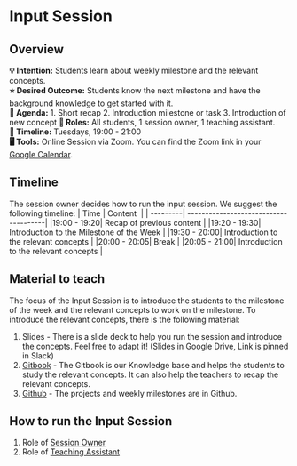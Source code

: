 # Input Session

## Overview
**💡 Intention:** Students learn about weekly milestone and the relevant concepts.\
**⭐ Desired Outcome:** Students know the next milestone and have the background knowledge to get started with it.\
**📝 Agenda:** 1. Short recap 2. Introduction milestone or task 3. Introduction of new concept 
**👤 Roles:** All students, 1 session owner, 1 teaching assistant. \
**📅 Timeline:** Tuesdays, 19:00 - 21:00 \
**🖥️ Tools:** Online Session via Zoom. You can find the Zoom link in your [Google Calendar](https://calendar.google.com/calendar/u/0/r).


## Timeline
The session owner decides how to run the input session. We suggest the following timeline: 
| Time           | Content                                     |
| ---------| --------------------------------------|
|19:00 - 19:20| Recap of previous content |
|19:20 - 19:30| Introduction to the Milestone of the Week |
|19:30 - 20:00| Introduction to the relevant concepts |
|20:00 - 20:05| Break |
|20:05 - 21:00| Introduction to the relevant concepts |

## Material to teach
The focus of the Input Session is to introduce the students to the milestone of the week and the relevant concepts to work on the milestone. To introduce the relevant concepts, there is the following material:
1. Slides - There is a slide deck to help you run the session and introduce the concepts. Feel free to adapt it! (Slides in Google Drive, Link is pinned in Slack)
2. [Gitbook](https://redi-school-1.gitbook.io/fullstack/) - The Gitbook is our Knowledge base and helps the students to study the relevant concepts. It can also help the teachers to recap the relevant concepts. 
3. [Github](https://github.com/ReDI-School/fullstack_bootcamp/tree/main) - The projects and weekly milestones are in Github. 


## How to run the Input Session 
1. Role of [Session Owner](https://github.com/ReDI-School/fullstack_bootcamp/blob/main/volunteers/session_owner.md)
2. Role of [Teaching Assistant](https://github.com/ReDI-School/fullstack_bootcamp/blob/main/volunteers/teaching_assistant.md)

